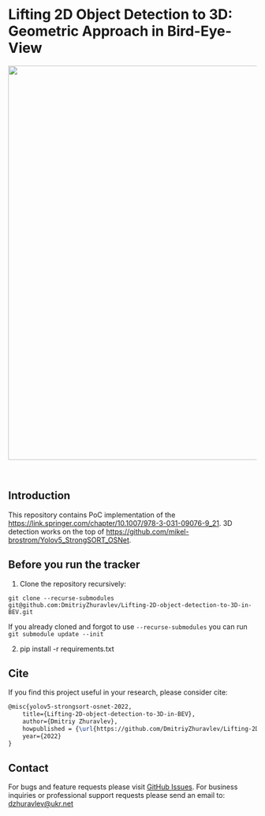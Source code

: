 # Lifting 2D Object Detection to 3D: Geometric Approach in Bird-Eye-View





<div align="center">
<p>
<img src="img/Pexels Videos 2053100_720.gif" width="800"/> 
</p>
<br>

 
</div>

</div>


## Introduction

This repository contains PoC implementation of the https://link.springer.com/chapter/10.1007/978-3-031-09076-9_21.
3D detection works on the top of https://github.com/mikel-brostrom/Yolov5_StrongSORT_OSNet.


## Before you run the tracker

1. Clone the repository recursively:

`git clone --recurse-submodules git@github.com:DmitriyZhuravlev/Lifting-2D-object-detection-to-3D-in-BEV.git`

If you already cloned and forgot to use `--recurse-submodules` you can run `git submodule update --init`

2. pip install -r requirements.txt


## Cite

If you find this project useful in your research, please consider cite:

```latex
@misc{yolov5-strongsort-osnet-2022,
    title={Lifting-2D-object-detection-to-3D-in-BEV},
    author={Dmitriy Zhuravlev},
    howpublished = {\url{https://github.com/DmitriyZhuravlev/Lifting-2D-object-detection-to-3D-in-BEV}},
    year={2022}
}
```

## Contact 

For bugs and feature requests please visit [GitHub Issues](https://github.com/DmitriyZhuravlev/Lifting-2D-object-detection-to-3D-in-BEV/issues). For business inquiries or professional support requests please send an email to: dzhuravlev@ukr.net
